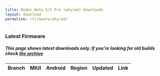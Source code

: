 ```yaml
---
title: Redmi Note 5/5 Pro (whyred) Downloads
layout: download
permalink: /firmware/whyred/
---
```


### Latest Firmware
##### This page shows latest downloads only. If you're looking for old builds check [the archive](/archive/firmware/whyred/)


<div class="table-responsive-md">
<table id="firmware" class="compact table table-striped table-hover table-sm">
    <thead class="thead-dark">
        <tr>
            <th>Branch</th>
            <th>MIUI</th>
            <th>Android</th>
            <th>Region</th>
            <th>Updated</th>
            <th>Link</th>
        </tr>
    </thead>
    <script>loadFirmwareDownloads('whyred', 'latest')</script>
</table>
</div>
